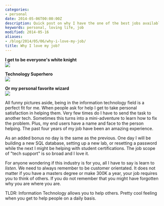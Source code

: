 ```yaml
---
categories:
- personal
date: 2014-05-06T00:00:00Z
description: Quick post on why I have the one of the best jobs available.
keywords: personal, loving life, job
modified: 2014-05-16
aliases:
- /blog/2014/05/06/why-i-love-my-job/
title: Why I love my job?
---
```


**I get to be everyone's white knight**  
![](/images/2014-05-06/white_knight.jpg)

**Technology Superhero**  
![](/images/2014-05-06/superhero.png)

**Or my personal favorite wizard**  
![](/images/2014-05-06/wizard.jpg)


All funny pictures aside, being in the information technology field is a perfect fit for me. When people ask for help I get to take personal satisfaction in helping them. Very few times do I have to send the task to another tech. Sometimes this turns into a mini-adventure to learn how to fix the problem. Plus, my end users have a name and face to the person helping. The past four years of my job have been an amazing experience.

As an added bonus no day is the same as the previous. One day I will be building a new SQL database, setting up a new lab, or resetting a password while the next I might be helping with student certifications. The job scope of "tech support" is so broad and I love it.

For anyone wondering if this industry is for you, all I have to say is learn to _listen_. We need to always remember to be customer orientated. It does not matter if you have a masters degree or make 300K a year, your job requires you to think of others. If you do not remember that you might have forgotten why you are where you are.

TLDR: Information Technology allows you to help others. Pretty cool feeling when you get to help people on a daily basis.
